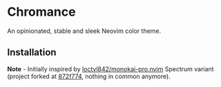 # Chromance

An opinionated, stable and sleek Neovim color theme.

## Installation

<!-- TODO document install -->

<!-- Important -->

<!-- Set the configuration BEFORE loading the color scheme with colorscheme chromance. -->

<!-- list of supported plugins with link to plugins directory -->

**Note** - Initially inspired by [loctvl842/monokai-pro.nvim](https://github.com/loctvl842/monokai-pro.nvim) Spectrum variant (project forked at [872f774](https://github.com/loctvl842/monokai-pro.nvim/commit/872f774303f79416000e8049630052f4124d9534), nothing in common anymore).

